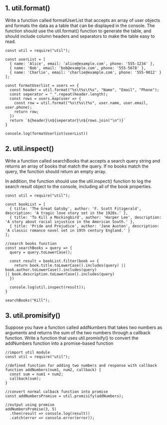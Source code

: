 ## 1. util.format()
Write a function called formatUserList that accepts an array of user objects and formats the data as a table that can be displayed in the console.
The function should use the util.format() function to generate the table,
and should include column headers and separators to make the table easy to read.

```
const util = require("util");

const userList = [
  { name: 'Alice', email: 'alice@example.com', phone: '555-1234' },
  { name: 'Bob', email: 'bob@example.com', phone: '555-5678' },
  { name: 'Charlie', email: 'charlie@example.com', phone: '555-9012' }
]; 

const formatUserlist = users => {
  const header = util.format("%s\t%s\t%s", "Name", "Email", "Phone");
  const seperator = "_".repeat(header.length);
  const rows = users.map(user => {
    const row = util.format("%s\t%s\t%s", user.name, user.email, user.phone);
    return row;
  })
  return `${header}\n${seperator}\n${rows.join("\n")}`
}

console.log(formatUserlist(userList))
```
## 2. util.inspect()
Write a function called searchBooks that accepts a search query string and returns an array of books that match the query. If no books match the query, the function should return an empty array.

In addition, the function should use the util.inspect() function to log the search result object to the console, including all of the book properties.

```
const util = require("util");

const bookList = [
  { title: 'The Great Gatsby', author: 'F. Scott Fitzgerald', description: 'A tragic love story set in the 1920s.' },
  { title: 'To Kill a Mockingbird', author: 'Harper Lee', description: 'A story about racial injustice in the American South.' },
  { title: 'Pride and Prejudice', author: 'Jane Austen', description: 'A classic romance novel set in 19th century England.' }
];

//search books function
const searchBooks = query => {
  query = query.toLowerCase();
  
  const result = bookList.filter(book => {
    return book.title.toLowerCase().includes(query) || book.author.toLowerCase().includes(query)
|| book.description.toLowerCase().includes(query)
  })

  console.log(util.inspect(result));
}

searchBooks("Kill");
```
## 3. util.promisify()

Suppose you have a function called addNumbers that takes two numbers as arguments and returns the sum of the two numbers through a callback function. Write a function that uses util.promisify() to convert the addNumbers function into a promise-based function

```
//import util module
const util = require("util");

//defined function for adding two numbers and response with callback
function addNumbers(num1, num2, callback) {
  const sum = num1 + num2;
  callback(sum);
}

//convert normal calback function into promise
const addNumbersPromise = util.promisify(addNumbers);

//output using promise
addNumbersPromise(3, 5)
  .then(result => console.log(result))
  .catch(error => console.error(error));
```
